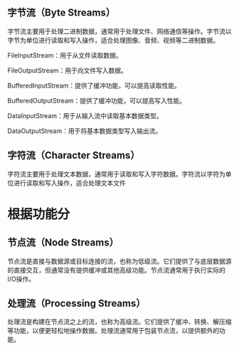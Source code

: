 ## 字节流（Byte Streams）

字节流主要用于处理二进制数据，通常用于处理文件、网络通信等操作。字节流以字节为单位进行读取和写入操作，适合处理图像、音频、视频等二进制数据。

FileInputStream：用于从文件读取数据。

FileOutputStream：用于向文件写入数据。

BufferedInputStream：提供了缓冲功能，可以提高读取性能。

BufferedOutputStream：提供了缓冲功能，可以提高写入性能。

DataInputStream：用于从输入流中读取基本数据类型。

DataOutputStream：用于将基本数据类型写入输出流。

## 字符流（Character Streams）

字符流主要用于处理文本数据，通常用于读取和写入字符数据。字符流以字符为单位进行读取和写入操作，适合处理文本文件

# 根据功能分

## 节点流（Node Streams）

节点流是直接与数据源或目标连接的流，也称为低级流。它们提供了与底层数据源的直接交互，但通常没有提供缓冲或其他高级功能。节点流通常用于执行实际的I/O操作。

## 处理流（Processing Streams）

处理流是构建在节点流之上的流，也称为高级流。它们提供了缓冲、转换、解压缩等功能，以便更轻松地操作数据。处理流通常用于包装节点流，以提供额外的功能。

